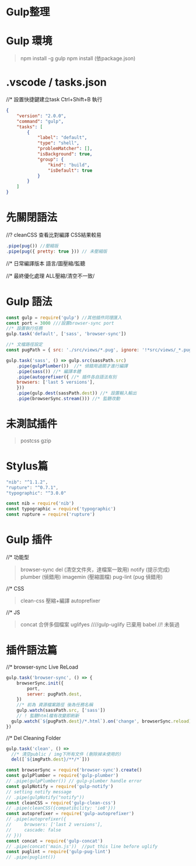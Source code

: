 # Gulp整理

# Gulp 環境
> npm install -g gulp
> npm install (依package.json)

# .vscode / tasks.json
//* 設置快捷鍵建立task Ctrl+Shift+B 執行
```json
{
    "version": "2.0.0",
    "command": "gulp",
    "tasks": [
        {
            "label": "default",
            "type": "shell",
            "problemMatcher": [],
            "isBackground": true,
            "group": {
                "kind": "build",
                "isDefault": true
            }
        }
    ]
}
```

# 先關閉語法
//? cleanCSS 查看比對編譯 CSS結果較易
```js
.pipe(pug()) //壓縮版
.pipe(pug({ pretty: true })) // 未壓縮版
```
//* 日常編譯版本 語言/圖壓縮/監聽

//* 最終優化處理 ALL壓縮/清空不一致/

# Gulp 語法
```js
const gulp = require('gulp') //其他插件同理匯入
const port = 3000 ///設置browser-sync port
//* 設置執行任務
gulp.task('default', ['sass', 'browser-sync'])
```

```js
//* 文檔路徑設定
const pugPath = { src: './src/views/*.pug', ignore: '!*src/views/_*.pug', dest: './public' }

gulp.task('sass', () => gulp.src(sassPath.src)
    .pipe(gulpPlumber())  //* 偵錯用過關才進行編譯
    .pipe(sass()) //* 編譯本體
    .pipe(autoprefixer({ //* 插件各自語法有別
    browsers: ['last 5 versions'],
    }))
    .pipe(gulp.dest(sassPath.dest)) //* 設置輸入輸出
    .pipe(browserSync.stream())) //* 監聽改動
```
# 未測試插件
> postcss
> gzip

# Stylus篇
```js
"nib": "^1.1.2",
"rupture": "^0.7.1",
"typographic": "^3.0.0"

const nib = require('nib')
const typographic = require('typographic')
const rupture = require('rupture')
```

# Gulp 插件

//* 功能型
> browser-sync
> del (清空文件夾，達檔案一致用)
> notify (提示完成)
> plumber (偵錯用)
> imagemin (壓縮圖檔)
> pug-lint (pug 偵錯用)

//* CSS
> clean-css 壓縮+編譯
> autoprefixer

//* JS
> concat 合併多個檔案
> uglifyes 
////gulp-uglify 已棄用
> babel //! 未裝過

# 插件語法篇

//* browser-sync Live ReLoad
```js
gulp.task('browser-sync', () => {
    browserSync.init({
        port,
        server: pugPath.dest,
    })
    //* 前為 資源檔案路徑 後為任務名稱
    gulp.watch(sassPath.src, ['sass'])
    // ! 監聽html檔有改變即刷新
  gulp.watch(`${pugPath.dest}/*.html`).on('change', browserSync.reload)
})
```

//* Del Cleaning Folder

```js
gulp.task('clean', () =>
  //* 清空public / img下所有文件 (刪除掉未使用的)
  del([`${imgPath.dest}/**/*`])) 
```

```js
const browserSync = require('browser-sync').create()
const gulpPlumber = require('gulp-plumber')
// .pipe(gulpPlumber()) // gulp-plumber handle error
const gulpNotify = require('gulp-notify')
// setting notify message
// .pipe(gulpNotify("notify")) 
const cleanCSS = require('gulp-clean-css')
// .pipe(cleanCSS({compatibility: 'ie8'}))  
const autoprefixer = require('gulp-autoprefixer')
// .pipe(autoprefixer({
//     browsers: ['last 2 versions'],
//     cascade: false
// }))
const concat = require('gulp-concat')
// .pipe(concat('main.js'))  //put this line before uglify
const puglint = require('gulp-pug-lint')
// .pipe(puglint())
```